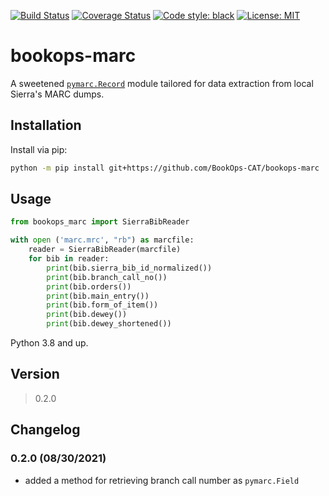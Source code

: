 [![Build Status](https://app.travis-ci.com/BookOps-CAT/bookops-marc.svg?branch=master)](https://app.travis-ci.com/BookOps-CAT/bookops-marc) [![Coverage Status](https://coveralls.io/repos/github/BookOps-CAT/bookops-marc/badge.svg?branch=master)](https://coveralls.io/github/BookOps-CAT/bookops-marc?branch=master) [![Code style: black](https://img.shields.io/badge/code%20style-black-000000.svg)](https://github.com/psf/black) [![License: MIT](https://img.shields.io/badge/License-MIT-yellow.svg)](https://opensource.org/licenses/MIT)

# bookops-marc

A sweetened [`pymarc.Record`](https://pymarc.readthedocs.io/en/latest/_modules/pymarc/record.html) module tailored for data extraction from local Sierra's MARC dumps.

## Installation
Install via pip:

```bash
python -m pip install git+https://github.com/BookOps-CAT/bookops-marc
```

## Usage

```python
from bookops_marc import SierraBibReader

with open ('marc.mrc', "rb") as marcfile:
	reader = SierraBibReader(marcfile)
	for bib in reader:
		print(bib.sierra_bib_id_normalized())
		print(bib.branch_call_no())
		print(bib.orders())
		print(bib.main_entry())
		print(bib.form_of_item())
		print(bib.dewey())
		print(bib.dewey_shortened())
```

Python 3.8 and up.

## Version
> 0.2.0

## Changelog

### 0.2.0 (08/30/2021)
+ added a method for retrieving branch call number as `pymarc.Field`
